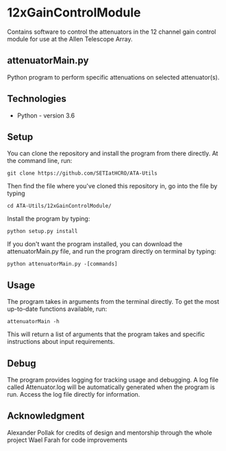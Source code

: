 # 12xGainControlModule

Contains software to control the attenuators in the 12 channel gain control module for use at the Allen Telescope Array.

## attenuatorMain.py

Python program to perform specific attenuations on selected attenuator(s).

## Technologies
* Python - version 3.6

## Setup
You can clone the repository and install the program from there directly. At the command line, run:  

`git clone https://github.com/SETIatHCRO/ATA-Utils`   

Then find the file where you've cloned this repository in, go into the file by typing  

`cd ATA-Utils/12xGainControlModule/`  

Install the program by typing:  

`python setup.py install`  

If you don't want the program installed, you can download the attenuatorMain.py file, and run the program directly on terminal by typing:  

`python attenuatorMain.py -[commands]`

## Usage
The program takes in arguments from the terminal directly. To get the most up-to-date functions available, run:  

`attenuatorMain -h`  

This will return a list of arguments that the program takes and specific instructions about input requirements.  

## Debug
The program provides logging for tracking usage and debugging. A log file called Attenuator.log will be automatically generated when the program is run. Access the log file directly for information.


## Acknowledgment
Alexander Pollak for credits of design and mentorship through the whole project
Wael Farah for code improvements 
